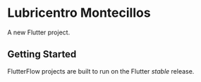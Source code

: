 # Lubricentro Montecillos

A new Flutter project.

## Getting Started

FlutterFlow projects are built to run on the Flutter _stable_ release.
